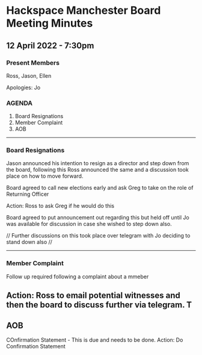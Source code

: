 # Hackspace Manchester Board Meeting Minutes
## 12 April 2022 - 7:30pm 
### Present Members
Ross, Jason, Ellen

Apologies: Jo

### AGENDA
1. Board Resignations
2. Member Complaint
3. AOB


---
### Board Resignations

Jason announced his intention to resign as a director and step down from the board, following this Ross announced the same and a discussion took place on how to move forward.

Board agreed to call new elections early and ask Greg to take on the role of Returning Officer

Action: Ross to ask Greg if he would do this

Board agreed to put announcement out regarding this but held off until Jo was available for discussion in case she wished to step down also. 

// Further discussions on this took place over telegram with Jo deciding to stand down also // 

---

### Member Complaint

Follow up required following a complaint about a mmeber

Action: Ross to email potential witnesses and then the board to discuss further via telegram. T
---

## AOB

COnfirmation Statement - This is due and needs to be done. Action: Do Confirmation Statement
